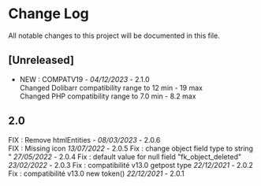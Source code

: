 # Change Log
All notable changes to this project will be documented in this file.

## [Unreleased]

- NEW :  COMPATV19  - *04/12/2023* - 2.1.0  
    Changed Dolibarr compatibility range to 12 min - 19 max  
    Changed PHP compatibility range to 7.0 min - 8.2 max
## 2.0
FIX : Remove htmlEntities - *08/03/2023* - 2.0.6  
FIX : Missing icon *13/07/2022* - 2.0.5
Fix : change object field type to string  " *27/05/2022* - 2.0.4
Fix : default value for null field "fk_object_deleted" *23/02/2022* - 2.0.3
Fix : compatibilité v13.0  getpost type    *22/12/2021* - 2.0.2
Fix : compatibilité v13.0  new token()    *22/12/2021* - 2.0.1
